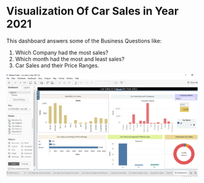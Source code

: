 # Visualization Of Car Sales in Year 2021

This dashboard answers some of the Business Questions like:

1. Which Company had the most sales?
2. Which month had the most and least sales?
3. Car Sales and their Price Ranges.


![Car Sales Dashboard](https://github.com/Vikas170795/Visualization-of-car-sales-in-year-2021/blob/main/img_car_sales.png)
